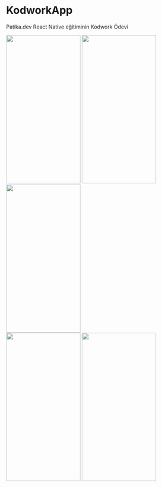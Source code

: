 # KodworkApp
Patika.dev React Native eğitiminin Kodwork Ödevi

<img src="https://user-images.githubusercontent.com/67802869/192417522-36decb1a-fdb2-4328-a0c1-588aca744165.png" width=200px height=400px />   <img src="https://user-images.githubusercontent.com/67802869/192417577-16a7ac60-69ed-4009-8788-f5d4970de953.png" width=200px height=400px />   <img src="https://user-images.githubusercontent.com/67802869/192417636-57791050-c307-4ce1-967d-dd154cc5ed91.png" width=200px height=400px />   
<img src="https://user-images.githubusercontent.com/67802869/192417775-1c95cd2d-5baf-4572-9f7a-118a52d5630c.png" width=200px height=400px />   <img src="https://user-images.githubusercontent.com/67802869/192417808-1b4dc3c5-42d5-422e-a2b5-c935bef675d1.png" width=200px height=400px /> 

 
